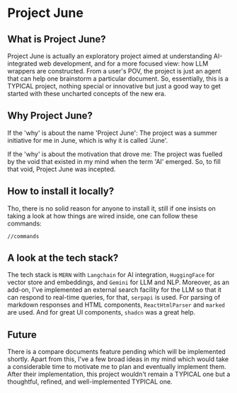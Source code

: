 # Project June

## What is Project June?

Project June is actually an exploratory project aimed at understanding AI-integrated web development, and for a more focused view: how LLM wrappers are constructed. From a user's POV, the project is just an agent that can help one brainstorm a particular document. So, essentially, this is a TYPICAL project, nothing special or innovative but just a good way to get started with these uncharted concepts of the new era.

## Why Project June?

If the 'why' is about the name 'Project June':
The project was a summer initiative for me in June, which is why it is called 'June'.

If the 'why' is about the motivation that drove me:
The project was fuelled by the void that existed in my mind when the term 'AI' emerged. So, to fill that void, Project June was incepted.

## How to install it locally?

Tho, there is no solid reason for anyone to install it, still if one insists on taking a look at how things are wired inside, one can follow these commands:

```
//commands
```

## A look at the tech stack?

The tech stack is `MERN` with `Langchain` for AI integration, `HuggingFace` for vector store and embeddings, and `Gemini` for LLM and NLP. Moreover, as an add-on, I've implemented an external search facility for the LLM so that it can respond to real-time queries, for that, `serpapi` is used. For parsing of markdown responses and HTML components, `ReactHtmlParser` and `marked` are used. And for great UI components, `shadcn` was a great help.

## Future

There is a compare documents feature pending which will be implemented shortly. Apart from this, I've a few broad ideas in my mind which would take a considerable time to motivate me to plan and eventually implement them. After their implementation, this project wouldn't remain a TYPICAL one but a thoughtful, refined, and well-implemented TYPICAL one.
